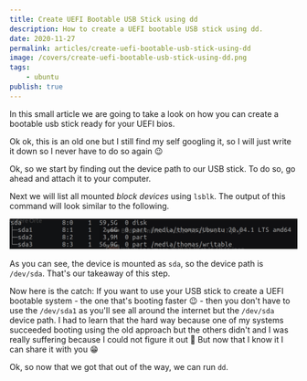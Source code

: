 ```yaml
---
title: Create UEFI Bootable USB Stick using dd
description: How to create a UEFI bootable USB stick using dd.
date: 2020-11-27
permalink: articles/create-uefi-bootable-usb-stick-using-dd
image: /covers/create-uefi-bootable-usb-stick-using-dd.png
tags: 
    - ubuntu
publish: true
---
```


In this small article we are going to take a look on how you can create a bootable usb stick ready for your UEFI bios.

<!-- more -->

Ok ok, this is an old one but I still find my self googling it, so I will just write it down so I never have to do so again 😉

Ok, so we start by finding out the device path to our USB stick. To do so, go ahead and attach it to your computer.

Next we will list all mounted _block devices_ using `lsblk`. The output of this command will look similar to the following.

![List of devices](./device-list.png)

As you can see, the device is mounted as `sda`, so the device path is `/dev/sda`. That's our takeaway of this step.

Now here is the catch: If you want to use your USB stick to create a UEFI bootable system - the one that's booting faster 😉 - then you don't have to use the `/dev/sda1` as you'll see all around the internet but the `/dev/sda` device path. 
I had to learn that the hard way because one of my systems succeeded booting using the old approach but the others didn't and I was really suffering because I could not figure it out 🤯 But now that I know it I can share it with you 😁

Ok, so now that we got that out of the way, we can run `dd`.

